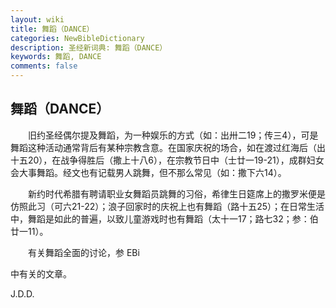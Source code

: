 ```yaml
---
layout: wiki
title: 舞蹈（DANCE）
categories: NewBibleDictionary
description: 圣经新词典: 舞蹈（DANCE）
keywords: 舞蹈, DANCE
comments: false
---
```


## 舞蹈（DANCE）

　　旧约圣经偶尔提及舞蹈，为一种娱乐的方式（如：出卅二19；传三4），可是舞蹈这种活动通常背后有某种宗教含意。在国家庆祝的场合，如在渡过红海后（出十五20），在战争得胜后（撒上十八6），在宗教节日中（士廿一19-21），成群妇女会大事舞蹈。经文也有记载男人跳舞，但不那么常见（如：撒下六14）。

　　新约时代希腊有聘请职业女舞蹈员跳舞的习俗，希律生日筵席上的撒罗米便是仿照此习（可六21-22）；浪子回家时的庆祝上也有舞蹈（路十五25）；在日常生活中，舞蹈是如此的普遍，以致儿童游戏时也有舞蹈（太十一17；路七32；参：伯廿一11）。

　　有关舞蹈全面的讨论，参 EBi

中有关的文章。

J.D.D.








